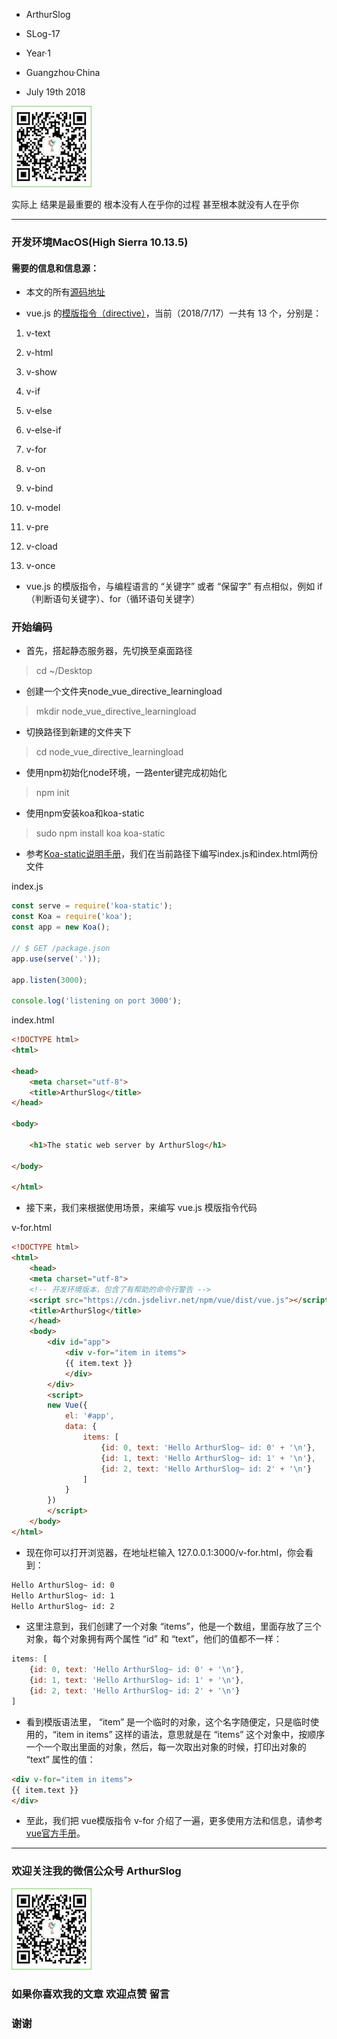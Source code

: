 * ArthurSlog
* SLog-17
* Year·1

* Guangzhou·China
* July 19th 2018

![关注微信公众号“ArthurSlog”](https://github.com/BlessedChild/LogofAxu/blob/master/images/icon_128.jpg?raw=true "微信扫描二维码，关注我的公众号")

实际上 结果是最重要的 根本没有人在乎你的过程 甚至根本就没有人在乎你 

---

### 开发环境MacOS(High Sierra 10.13.5)

#### 需要的信息和信息源：

* 本文的所有[源码地址](https://github.com/BlessedChild/node_vue_directive_learningload)

* vue.js 的[模版指令（directive）](https://vuejs.org/v2/api/index.html#v-text)，当前（2018/7/17）一共有 13 个，分别是：

1. v-text

2. v-html

3. v-show

4. v-if

5. v-else

6. v-else-if

7. v-for

8. v-on

9. v-bind

10. v-model

11. v-pre

12. v-cload

13. v-once

* vue.js 的模版指令，与编程语言的 “关键字” 或者 “保留字” 有点相似，例如 if（判断语句关键字）、for（循环语句关键字）

### 开始编码

* 首先，搭起静态服务器，先切换至桌面路径

> cd ~/Desktop

* 创建一个文件夹node_vue_directive_learningload

> mkdir node_vue_directive_learningload

* 切换路径到新建的文件夹下

> cd node_vue_directive_learningload

* 使用npm初始化node环境，一路enter键完成初始化

> npm init

* 使用npm安装koa和koa-static

> sudo npm install koa koa-static

* 参考[Koa-static说明手册](https://github.com/koajs/static)，我们在当前路径下编写index.js和index.html两份文件

index.js
``` js
const serve = require('koa-static');
const Koa = require('koa');
const app = new Koa();

// $ GET /package.json
app.use(serve('.'));

app.listen(3000);

console.log('listening on port 3000');
```

index.html

``` html
<!DOCTYPE html>
<html>

<head>
    <meta charset="utf-8">
    <title>ArthurSlog</title>
</head>

<body>

    <h1>The static web server by ArthurSlog</h1>

</body>

</html>
```

* 接下来，我们来根据使用场景，来编写 vue.js 模版指令代码

v-for.html
``` html
<!DOCTYPE html>
<html>
    <head>
    <meta charset="utf-8">
    <!-- 开发环境版本，包含了有帮助的命令行警告 -->
    <script src="https://cdn.jsdelivr.net/npm/vue/dist/vue.js"></script>
    <title>ArthurSlog</title>
    </head>
    <body>
        <div id="app">
            <div v-for="item in items">
            {{ item.text }}
            </div>
        </div>
        <script>
        new Vue({
            el: '#app',
            data: {
                items: [
                    {id: 0, text: 'Hello ArthurSlog~ id: 0' + '\n'},
                    {id: 1, text: 'Hello ArthurSlog~ id: 1' + '\n'},
                    {id: 2, text: 'Hello ArthurSlog~ id: 2' + '\n'}
                ]
            }
        })
        </script>
    </body>
</html>
```

* 现在你可以打开浏览器，在地址栏输入 127.0.0.1:3000/v-for.html，你会看到：

``` txt
Hello ArthurSlog~ id: 0
Hello ArthurSlog~ id: 1
Hello ArthurSlog~ id: 2
```

* 这里注意到，我们创建了一个对象 “items”，他是一个数组，里面存放了三个对象，每个对象拥有两个属性 “id” 和 “text”，他们的值都不一样：

``` js
items: [
    {id: 0, text: 'Hello ArthurSlog~ id: 0' + '\n'},
    {id: 1, text: 'Hello ArthurSlog~ id: 1' + '\n'},
    {id: 2, text: 'Hello ArthurSlog~ id: 2' + '\n'}
]
```

* 看到模版语法里， “item” 是一个临时的对象，这个名字随便定，只是临时使用的，“item in items” 这样的语法，意思就是在 “items” 这个对象中，按顺序一个一个取出里面的对象，然后，每一次取出对象的时候，打印出对象的 “text” 属性的值：

``` html
<div v-for="item in items">
{{ item.text }}
</div>
```

* 至此，我们把 vue模版指令 v-for 介绍了一遍，更多使用方法和信息，请参考 [vue官方手册](https://vuejs.org/v2/api/index.html#v-text)。

---

### 欢迎关注我的微信公众号 ArthurSlog

![ArthurSlog](https://github.com/BlessedChild/LogofAxu/blob/master/images/icon_128.jpg?raw=true "微信扫描二维码，关注我的公众号")

### 如果你喜欢我的文章 欢迎点赞 留言
### 谢谢
